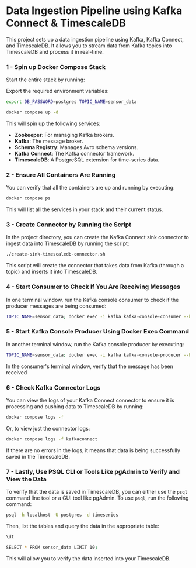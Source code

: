 # Data Ingestion Pipeline using Kafka Connect & TimescaleDB

This project sets up a data ingestion pipeline using Kafka, Kafka Connect, and TimescaleDB. It allows you to stream data from Kafka topics into TimescaleDB and process it in real-time.

### 1 - Spin up Docker Compose Stack

Start the entire stack by running:

Export the required environment variables:

```bash
export DB_PASSWORD=postgres TOPIC_NAME=sensor_data
```

```bash
docker compose up -d
```

This will spin up the following services:
- **Zookeeper**: For managing Kafka brokers.
- **Kafka**: The message broker.
- **Schema Registry**: Manages Avro schema versions.
- **Kafka Connect**: The Kafka connector framework.
- **TimescaleDB**: A PostgreSQL extension for time-series data.

### 2 - Ensure All Containers Are Running

You can verify that all the containers are up and running by executing:

```bash
docker compose ps
```

This will list all the services in your stack and their current status.

### 3 - Create Connector by Running the Script

In the project directory, you can create the Kafka Connect sink connector to ingest data into TimescaleDB by running the script:

```bash
./create-sink-timescaledb-connector.sh
```

This script will create the connector that takes data from Kafka (through a topic) and inserts it into TimescaleDB.

### 4 - Start Consumer to Check If You Are Receiving Messages

In one terminal window, run the Kafka console consumer to check if the producer messages are being consumed:

```bash
TOPIC_NAME=sensor_data; docker exec -i kafka kafka-console-consumer --bootstrap-server localhost:9092 --topic $TOPIC_NAME --from-beginning
```


### 5 - Start Kafka Console Producer Using Docker Exec Command

In another terminal window, run the Kafka console producer by executing:

```bash
TOPIC_NAME=sensor_data; docker exec -i kafka kafka-console-producer --broker-list localhost:9092 --topic $TOPIC_NAME <<< '{"schema":{"type":"struct","fields":[{"field":"id","type":"int32"},{"field":"temperature","type":"float"},{"field":"humidity","type":"float"}],"optional":false,"name":"iot_data"},"payload":{"id":1,"temperature":25.3,"humidity":60.2}}'
```

In the consumer's terminal window, verify that the message has been received


### 6 - Check Kafka Connector Logs

You can view the logs of your Kafka Connect connector to ensure it is processing and pushing data to TimescaleDB by running:

```bash
docker compose logs -f
```

Or, to view just the connector logs:

```bash
docker compose logs -f kafkaconnect
```

If there are no errors in the logs, it means that data is being successfully saved in the TimescaleDB.

### 7 - Lastly, Use PSQL CLI or Tools Like pgAdmin to Verify and View the Data

To verify that the data is saved in TimescaleDB, you can either use the `psql` command line tool or a GUI tool like pgAdmin. To use `psql`, run the following command:

```bash
psql -h localhost -U postgres -d timeseries
```

Then, list the tables and query the data in the appropriate table:

```bash
\dt
```
```bash
SELECT * FROM sensor_data LIMIT 10;
```

This will allow you to verify the data inserted into your TimescaleDB.

